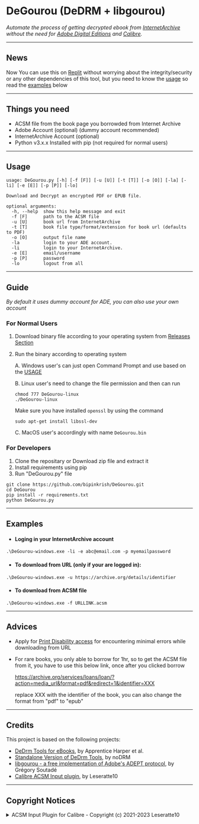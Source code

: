 # DeGourou (DeDRM + libgourou)

_Automate the process of getting decrypted ebook from [InternetArchive](https://archive.org/) without the need for [Adobe Digital Editions](https://www.adobe.com/in/solutions/ebook/digital-editions/download.html) and [Calibre](https://calibre-ebook.com/)._

---

## News

Now You can use this on [Replit](https://replit.com/@bipinkrish/DeGourou) without worrying about the integrity/security or any other dependencies of this tool, but you need to know the [usage](#usage) so read the [examples](#examples) below

---

## Things you need

* ACSM file from the book page you borrowded from Internet Archive
* Adobe Account (optional) (dummy account recommended)
* InternetArchive Account (optional)
* Python v3.x.x Installed with pip (not required for normal users)

---

## Usage

```
usage: DeGourou.py [-h] [-f [F]] [-u [U]] [-t [T]] [-o [O]] [-la] [-li] [-e [E]] [-p [P]] [-lo]

Download and Decrypt an encrypted PDF or EPUB file.

optional arguments:
  -h, --help  show this help message and exit
  -f [F]      path to the ACSM file
  -u [U]      book url from InternetArchive
  -t [T]      book file type/format/extension for book url (defaults to PDF)
  -o [O]      output file name
  -la         login to your ADE account.
  -li         login to your InternetArchive.
  -e [E]      email/username
  -p [P]      password
  -lo         logout from all
```

---

## Guide

*By default it uses dummy account for ADE, you can also use your own account*
### For Normal Users

1. Download binary file according to your operating system from [Releases Section](https://github.com/bipinkrish/DeGourou/releases)
2. Run the binary according to operating system

    A. Windows user's can just open Command Prompt and use based on the [USAGE](https://github.com/bipinkrish/DeGourou#usage)

    B. Linux user's need to change the file permission and then can run

    ```
    chmod 777 DeGourou-linux
    ./DeGourou-linux
    ```

    Make sure you have installed `openssl` by using the command

    ```
    sudo apt-get install libssl-dev
    ```

    C. MacOS user's accordingly with name ```DeGourou.bin```

### For Developers

1. Clone the repositary or Download zip file and extract it
2. Install requirements using pip
3. Run "DeGourou.py" file


```
git clone https://github.com/bipinkrish/DeGourou.git
cd DeGourou
pip install -r requirements.txt
python DeGourou.py
```

---
## Examples


* #### Loging in your InternetArchive account

```
.\DeGourou-windows.exe -li -e abc@email.com -p myemailpassword
```
* #### To download from URL (only if your are logged in):

```
.\DeGourou-windows.exe -u https://archive.org/details/identifier
```

* #### To download from ACSM file

```
.\DeGourou-windows.exe -f URLLINK.acsm
```

---

## Advices

* Apply for [Print Disability access](https://docs.google.com/forms/d/e/1FAIpQLScSBbT17HSQywTm-fQawOK7G4dN-QPbDWNstdfvysoKTXCjKA/viewform) for encountering minimal errors while downloading from URL

* For rare books, you only able to borrow for 1hr, so to get the ACSM file from it, you have to use this below link, once after you clicked borrow
  
  https://archive.org/services/loans/loan/?action=media_url&format=pdf&redirect=1&identifier=XXX
  
  replace XXX with the identifier of the book, you can also change the format from "pdf" to "epub"

---
## Credits

This project is based on the following projects:

* [DeDrm Tools for eBooks](https://github.com/apprenticeharper/DeDRM_tools), by Apprentice Harper et al.
* [Standalone Version of DeDrm Tools](https://github.com/noDRM/DeDRM_tools), by noDRM
* [libgourou - a free implementation of Adobe's ADEPT protocol](https://indefero.soutade.fr//p/libgourou/), by Grégory Soutadé
* [Calibre ACSM Input plugin](https://github.com/Leseratte10/acsm-calibre-plugin), by Leseratte10

---

## Copyright Notices

<details>
  <summary>ACSM Input Plugin for Calibre - Copyright (c) 2021-2023 Leseratte10</summary>

```
ACSM Input Plugin for Calibre - Copyright (c) 2021-2023 Leseratte10
ACSM Input Plugin for Calibre / acsm-calibre-plugin
Formerly known as "DeACSM"
Copyright (c) 2021-2023 Leseratte10

This software is based on a Python reimplementation of the C++ library 
"libgourou" by Grégory Soutadé which is under the LGPLv3 or later 
license (http://indefero.soutade.fr/p/libgourou/).

I have no idea whether a reimplementation in another language counts 
as "derivative use", so just in case it does, I'm putting this project 
under the GPLv3 (which is allowed in the LGPLv3 license) to prevent any 
licensing issues. 

This program is free software: you can redistribute it and/or modify
it under the terms of the GNU General Public License as published by
the Free Software Foundation, either version 3 of the License, or
(at your option) any later version.

This program is distributed in the hope that it will be useful,
but WITHOUT ANY WARRANTY; without even the implied warranty of
MERCHANTABILITY or FITNESS FOR A PARTICULAR PURPOSE.  See the
GNU General Public License for more details.

You should have received a copy of the GNU General Public License
along with this program.  If not, see <http://www.gnu.org/licenses/>.

See the "LICENSE" file for a full copy of the GNU GPL v3.

========================================================================

libgourou:
Copyright 2021 Grégory Soutadé

This file is part of libgourou.

libgourou is free software: you can redistribute it and/or modify
it under the terms of the GNU Lesser General Public License as published by
the Free Software Foundation, either version 3 of the License, or
(at your option) any later version.

libgourou is distributed in the hope that it will be useful,
but WITHOUT ANY WARRANTY; without even the implied warranty of
MERCHANTABILITY or FITNESS FOR A PARTICULAR PURPOSE.  See the
GNU Lesser General Public License for more details.
You should have received a copy of the GNU Lesser General Public License
along with libgourou. If not, see <http://www.gnu.org/licenses/>.
```
</details>